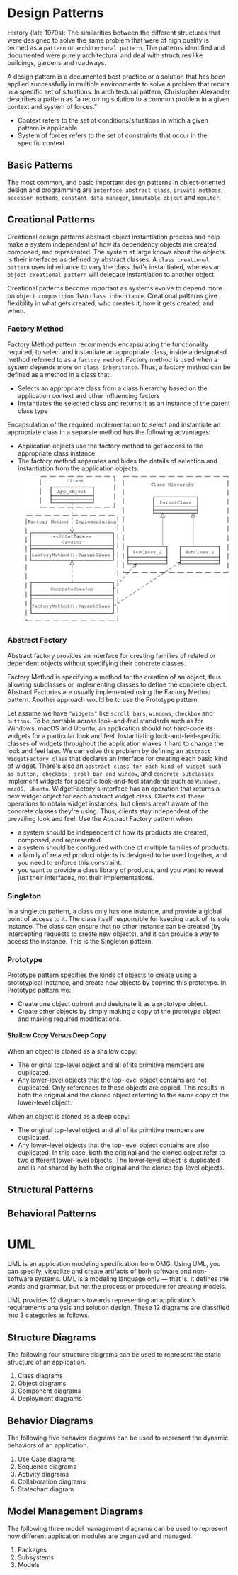 # Design Patterns

History (late 1970s): The similarities between the different structures that were designed to solve the same problem
that were of high quality is termed as a `pattern` or `architectural pattern`.
The patterns identified and documented were purely architectural and deal with structures like buildings, gardens and
roadways.

A design pattern is a documented best practice or a solution that has
been applied successfully in multiple environments to solve a problem that recurs
in a specific set of situations.
In architectural pattern, Christopher Alexander describes a pattern as “a recurring solution to
a common problem in a given context and system of forces.”

- Context refers to the set of conditions/situations in which a given pattern is applicable
- System of forces refers to the set of constraints that occur in the specific context

## Basic Patterns

The most common, and basic important design patterns in object-oriented design and
programming are `interface`, `abstract class`, `private methods`, `accessor methods`, `constant data manager`,
`ìmmutable object` and `monitor`.

## Creational Patterns

Creational design patterns abstract object instantiation process and help make a system
independent of how its dependency objects are created, composed, and represented. The system at large knows about the
objects is their
interfaces as defined by abstract classes. A `class creational
pattern` uses inheritance to vary the class that's instantiated, whereas an `object creational
pattern` will delegate instantiation to another object.

Creational patterns become important as systems evolve to depend more on `object
composition` than `class inheritance`. Creational patterns give flexibility in what gets created, who creates it, how it
gets created, and when.

### Factory Method

Factory Method pattern recommends encapsulating the
functionality required, to select and instantiate an appropriate class, inside a
designated method referred to as a `factory method`. Factory method is used when a system depends more on
`class inheritance`. Thus, a factory method can
be defined as a method in a class that:

- Selects an appropriate class from a class hierarchy based on the application
  context and other influencing factors
- Instantiates the selected class and returns it as an instance of the parent
  class type

Encapsulation of the required implementation to select and instantiate an
appropriate class in a separate method has the following advantages:

- Application objects use the factory method to get access to
  the appropriate class instance.
- The factory method separates and hides the details of selection and instantiation from the application
  objects.
  ![img.png](factory-method.png)

### Abstract Factory

Abstract factory provides an interface for creating families of related or dependent objects without specifying
their concrete classes.

Factory Method is specifying a method for the creation of an object, thus
allowing subclasses or implementing classes to define the concrete object. Abstract
Factories are usually implemented using the Factory Method pattern. Another
approach would be to use the Prototype pattern.

Let assume we have `"widgets"` like `scroll bars`, `windows`, `checkbox` and `buttons`. To be portable
across look-and-feel standards such as for Windows, macOS and Ubuntu, an application should not hard-code its widgets
for a
particular look and feel. Instantiating look-and-feel-specific classes of widgets throughout the
application makes it hard to change the look and feel later. We can solve this problem by defining an
`abstract WidgetFactory class` that declares an interface for creating each basic kind of widget. There's also an `abstract class for each kind
of widget such as button, checkbox, sroll bar and window`, and `concrete subclasses` implement widgets for specific
look-and-feel standards such as
`Windows, macOS, Ubuntu`. WidgetFactory's
interface
has an operation that returns a new widget object for each abstract
widget class. Clients call these operations to obtain widget instances, but clients aren't aware
of the concrete classes they're using. Thus, clients stay independent of the prevailing look
and feel.
Use the Abstract Factory pattern when:

- a system should be independent of how its products are created, composed, and
  represented.
- a system should be configured with one of multiple families of products.
- a family of related product objects is designed to be used together, and you need to
  enforce this constraint.
- you want to provide a class library of products, and you want to reveal just their
  interfaces, not their implementations.

### Singleton

In a singleton pattern, a class only has one instance, and provide a global point of access to it.
The class itself responsible for keeping track of its sole instance.
The class can ensure that no other instance can be created (by intercepting requests to
create new objects), and it can provide a way to access the instance. This is the Singleton
pattern.

### Prototype

Prototype pattern specifies the kinds of objects to create using a prototypical instance, and create new objects
by copying this prototype.
In Prototype pattern we:

- Create one object upfront and designate it as a prototype object.
- Create other objects by simply making a copy of the prototype object and making required modifications.

#### Shallow Copy Versus Deep Copy

When an object is cloned as a shallow copy:

- The original top-level object and all of its primitive members are duplicated.
- Any lower-level objects that the top-level object contains are not duplicated.
  Only references to these objects are copied. This results in both the original
  and the cloned object referring to the same copy of the lower-level object.

When an object is cloned as a deep copy:

- The original top-level object and all of its primitive members are duplicated.
- Any lower-level objects that the top-level object contains are also duplicated.
  In this case, both the original and the cloned object refer to two different lower-level objects. The lower-level
  object is duplicated and is not shared by
  both the original and the cloned top-level objects.

## Structural Patterns

## Behavioral Patterns

# UML

UML is an application modeling specification from OMG. Using
UML, you can specify, visualize and create artifacts of both software and non-software
systems. UML is a modeling language only — that is,
it defines the words and grammar, but not the process or procedure for creating
models.

UML provides 12 diagrams towards representing an application’s requirements analysis
and solution design. These 12 diagrams are classified into 3 categories
as follows.

## Structure Diagrams

The following four structure diagrams can be used to represent
the static structure of an application.

1. Class diagrams
2. Object diagrams
3. Component diagrams
4. Deployment diagrams

## Behavior Diagrams

The following five behavior diagrams can be used to represent
the dynamic behaviors of an application.

1. Use Case diagrams
2. Sequence diagrams
3. Activity diagrams
4. Collaboration diagrams
5. Statechart diagram

## Model Management Diagrams

The following three model management diagrams can be used
to represent how different application modules are organized and managed.

1. Packages
2. Subsystems
3. Models








